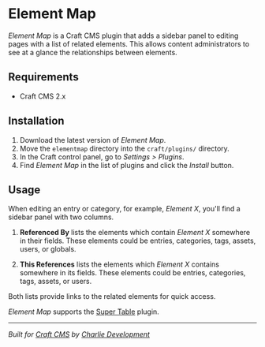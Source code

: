# Element Map

*Element Map* is a Craft CMS plugin that adds a sidebar panel to editing pages with a list of related elements. This allows content administrators to see at a glance the relationships between elements.

## Requirements

* Craft CMS 2.x

## Installation

1. Download the latest version of *Element Map*.
2. Move the `elementmap` directory into the `craft/plugins/` directory.
3. In the Craft control panel, go to *Settings > Plugins*.
4. Find *Element Map* in the list of plugins and click the *Install* button.

## Usage

When editing an entry or category, for example, *Element X*, you'll find a sidebar panel with two columns.

1. **Referenced By** lists the elements which contain *Element X* somewhere in their fields. These elements could be entries, categories, tags, assets, users, or globals.

2. **This References** lists the elements which *Element X* contains somewhere in its fields. These elements could be entries, categories, tags, assets, or users.

Both lists provide links to the related elements for quick access.

*Element Map* supports the [Super Table](https://github.com/verbb/super-table) plugin.

---

*Built for [Craft CMS](https://craftcms.com/) by [Charlie Development](http://charliedev.com/)*
